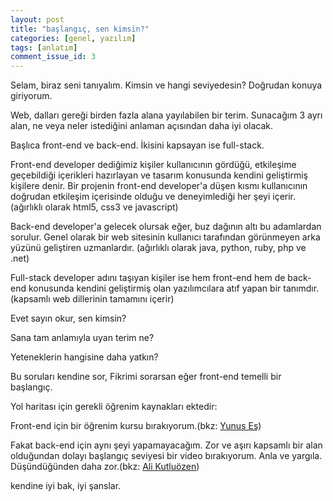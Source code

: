 ```yaml
---
layout: post
title: "başlangıç, sen kimsin?"
categories: [genel, yazılım]
tags: [anlatım]
comment_issue_id: 3
---
```


Selam, biraz seni tanıyalım. Kimsin ve hangi seviyedesin? Doğrudan konuya giriyorum.

Web, dalları gereği birden fazla alana yayılabilen bir terim. Sunacağım 3 ayrı alan, ne veya neler istediğini anlaman açısından daha iyi olacak.

Başlıca front-end ve back-end. İkisini kapsayan ise full-stack.

Front-end developer dediğimiz kişiler kullanıcının gördüğü, etkileşime geçebildiği içerikleri hazırlayan ve tasarım konusunda kendini geliştirmiş kişilere denir. Bir projenin front-end developer'a düşen kısmı kullanıcının doğrudan etkileşim içerisinde olduğu ve deneyimlediği her şeyi içerir.
(ağırlıklı olarak html5, css3 ve javascript)

Back-end developer'a gelecek olursak eğer, buz dağının altı bu adamlardan sorulur. Genel olarak bir web sitesinin kullanıcı tarafından görünmeyen arka yüzünü geliştiren uzmanlardır.
(ağırlıklı olarak java, python, ruby, php ve .net)

Full-stack developer adını taşıyan kişiler ise hem front-end hem de back-end konusunda kendini geliştirmiş olan yazılımcılara atıf yapan bir tanımdır.
(kapsamlı web dillerinin tamamını içerir)

Evet sayın okur, sen kimsin?

Sana tam anlamıyla uyan terim ne?

Yeteneklerin hangisine daha yatkın?

Bu soruları kendine sor, Fikrimi sorarsan eğer front-end temelli bir başlangıç.

Yol haritası için gerekli öğrenim kaynakları ektedir:

Front-end için bir öğrenim kursu bırakıyorum.(bkz: [Yunus Eş](https://youtube.com/playlist?list=PLYE3jV7UyBBeGeJlQuZWWoC7PL8zyI9OP))

Fakat back-end için aynı şeyi yapamayacağım. Zor ve aşırı kapsamlı bir alan olduğundan dolayı başlangıç seviyesi bir video bırakıyorum. Anla ve yargıla. Düşündüğünden daha zor.(bkz: [Ali Kutluözen](https://youtu.be/4ESSzhNyutI))

kendine iyi bak, iyi şanslar.
